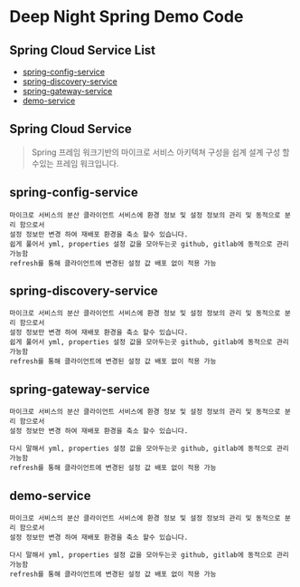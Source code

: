 # Deep Night Spring Demo Code

## Spring Cloud Service List
  - [spring-config-service](#spring-config-service)
  - [spring-discovery-service](#spring-discovery-service)
  - [spring-gateway-service](#spring-gateway-service)
  - [demo-service](#demo-service)

## Spring Cloud Service
> Spring 프레임 워크기반의 마이크로 서비스 아키텍쳐 구성을 쉽계 설계 구성 할수있는 프레임 워크입니다.
  
## spring-config-service
``` 
마이크로 서비스의 분산 클라이언트 서비스에 환경 정보 및 설정 정보의 관리 및 동적으로 분리 함으로서 
설정 정보만 변경 하여 재배포 환경을 축소 할수 있습니다.
쉽게 풀어서 yml, properties 설정 값을 모아두는곳 github, gitlab에 동적으로 관리 가능함 
refresh를 통해 클라이언트에 변경된 설정 값 배포 없이 적용 가능  
```

## spring-discovery-service
``` 
마이크로 서비스의 분산 클라이언트 서비스에 환경 정보 및 설정 정보의 관리 및 동적으로 분리 함으로서 
설정 정보만 변경 하여 재배포 환경을 축소 할수 있습니다.
쉽게 풀어서 yml, properties 설정 값을 모아두는곳 github, gitlab에 동적으로 관리 가능함 
refresh를 통해 클라이언트에 변경된 설정 값 배포 없이 적용 가능  
```
## spring-gateway-service
``` 
마이크로 서비스의 분산 클라이언트 서비스에 환경 정보 및 설정 정보의 관리 및 동적으로 분리 함으로서 
설정 정보만 변경 하여 재배포 환경을 축소 할수 있습니다.
 
다시 말해서 yml, properties 설정 값을 모아두는곳 github, gitlab에 동적으로 관리 가능함 
refresh를 통해 클라이언트에 변경된 설정 값 배포 없이 적용 가능  
```
## demo-service
``` 
마이크로 서비스의 분산 클라이언트 서비스에 환경 정보 및 설정 정보의 관리 및 동적으로 분리 함으로서 
설정 정보만 변경 하여 재배포 환경을 축소 할수 있습니다.
 
다시 말해서 yml, properties 설정 값을 모아두는곳 github, gitlab에 동적으로 관리 가능함 
refresh를 통해 클라이언트에 변경된 설정 값 배포 없이 적용 가능  
```
 